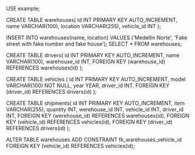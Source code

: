 USE example;

CREATE TABLE warehouses(
	id INT PRIMARY KEY AUTO_INCREMENT,
    name VARCHAR(100),
    location VARCHAR(255),
    vehicle_id INT
);

INSERT INTO warehouses(name, location) VALUES ('Medellin Norte', 'Fake street with fake number and fake house');
SELECT * FROM warehouses;

CREATE TABLE drivers(
	id INT PRIMARY KEY AUTO_INCREMENT,
    name VARCHAR(100), 
    warehouse_id INT,
    FOREIGN KEY (warehouse_id) REFERENCES warehouses(id)
);

CREATE TABLE vehicles (
	id INT PRIMARY KEY AUTO_INCREMENT,
    model VARCHAR(100) NOT NULL,
    year YEAR,
    driver_id INT,
    FOREIGN KEY (driver_id) REFERENCES drivers(id)
);

CREATE TABLE shipments(
	id INT PRIMARY KEY AUTO_INCREMENT,
    item VARCHAR(255),
    quantity INT,
    werehouse_id INT,
    vehicle_id INT,
    driver_id INT,
    FOREIGN KEY (werehouse_id) REFERENCES warehouses(id),
    FOREIGN KEY (vehicle_id) REFERENCES vehicles(id),
    FOREIGN KEY (driver_id) REFERENCES drivers(id)
);

ALTER TABLE warehouses
ADD CONSTRAINT fk_warehouses_vehicle_id
FOREIGN KEY (vehicle_id) REFERENCES vehicles(id);